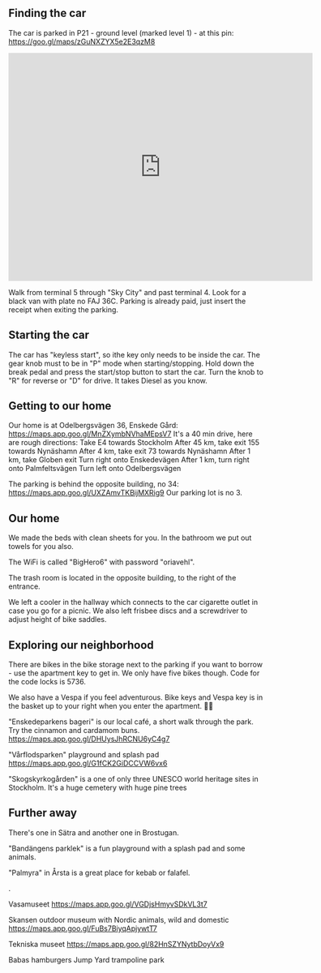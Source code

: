 Finding the car
---------------
The car is parked in P21 - ground level (marked level 1) - at this pin: https://goo.gl/maps/zGuNXZYX5e2E3qzM8

<iframe src="https://www.google.com/maps/embed?pb=!1m18!1m12!1m3!1d2016.2400335466812!2d17.92755831608509!3d59.64565498177064!2m3!1f0!2f0!3f0!3m2!1i1024!2i768!4f13.1!3m3!1m2!1s0x0%3A0xa9046774718abdaa!2zNTnCsDM4JzQ0LjQiTiAxN8KwNTUnNDcuMSJF!5e0!3m2!1ssv!2spt!4v1658354954637!5m2!1ssv!2spt" width="600" height="450" style="border:0;" allowfullscreen="" loading="lazy" referrerpolicy="no-referrer-when-downgrade"></iframe>

Walk from terminal 5 through "Sky City" and past terminal 4. Look for a black van with plate no FAJ 36C. Parking is already paid, just insert the receipt when exiting the parking.


Starting the car
----------------

The car has "keyless start", so ithe key only needs to be inside the car. The gear knob must to be in "P" mode when starting/stopping. Hold down the break pedal and press the start/stop button to start the car. Turn the knob to "R" for reverse or "D" for drive. It takes Diesel as you know.

Getting to our home
--------------------

Our home is at Odelbergsvägen 36, Enskede Gård:
https://maps.app.goo.gl/MnZXymbNVhaMEpsV7
It's a 40 min drive, here are rough directions:
Take E4 towards Stockholm
After 45 km, take exit 155 towards Nynäshamn
After 4 km, take exit 73 towards Nynäshamn
After 1 km, take Globen exit
Turn right onto Enskedevägen
After 1 km, turn right onto Palmfeltsvägen
Turn left onto Odelbergsvägen

The parking is behind the opposite building, no 34:
https://maps.app.goo.gl/UXZAmvTKBijMXRig9
Our parking lot is no 3.


Our home
----------------

We made the beds with clean sheets for you.
In the bathroom we put out towels for you also.

The WiFi is called "BigHero6" with password "oriavehl".

The trash room is located in the opposite building, to the right of the entrance.

We left a cooler in the hallway which connects to the car cigarette outlet in case you go for a picnic.
We also left frisbee discs and a screwdriver to adjust height of bike saddles.


Exploring our neighborhood
----------------------------

There are bikes in the bike storage next to the parking if you want to borrow - use the apartment key to get in. We only have five bikes though. Code for the code locks is 5736.

We also have a Vespa if you feel adventurous.
Bike keys and Vespa key is in the basket up to your right when you enter the apartment.
🛵💨

"Enskedeparkens bageri" is our local café, a short walk through the park. Try the cinnamon and cardamom buns.
https://maps.app.goo.gl/DHUysJhRCNU6yC4g7

"Vårflodsparken" playground and splash pad
https://maps.app.goo.gl/G1fCK2GiDCCVW6vx6

"Skogskyrkogården" is a one of only three UNESCO world heritage sites in Stockholm. It's a huge cemetery with huge pine trees

Further away
-------------
There's one in Sätra and another one in Brostugan.

"Bandängens parklek" is a fun playground with a splash pad and some animals.

"Palmyra" in Årsta is a great place for kebab or falafel.


.

Vasamuseet
https://maps.app.goo.gl/VGDjsHmyvSDkVL3t7

Skansen outdoor museum with Nordic animals, wild and domestic
https://maps.app.goo.gl/FuBs7BiyqApjywtT7

Tekniska museet
https://maps.app.goo.gl/82HnSZYNytbDoyVx9

Babas hamburgers
Jump Yard trampoline park
